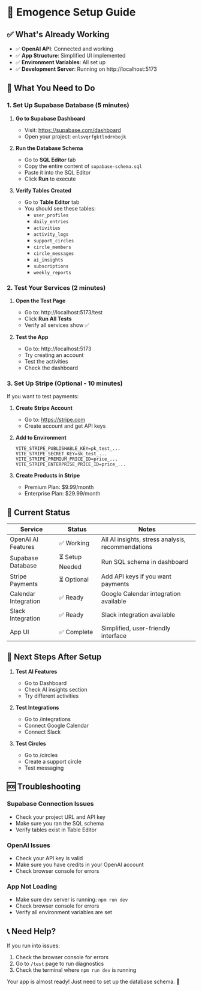 # 🚀 Emogence Setup Guide

## ✅ What's Already Working
- ✅ **OpenAI API**: Connected and working
- ✅ **App Structure**: Simplified UI implemented
- ✅ **Environment Variables**: All set up
- ✅ **Development Server**: Running on http://localhost:5173

## 🔧 What You Need to Do

### 1. Set Up Supabase Database (5 minutes)

1. **Go to Supabase Dashboard**
   - Visit: https://supabase.com/dashboard
   - Open your project: `enlsvqrfgktlndrnbojk`

2. **Run the Database Schema**
   - Go to **SQL Editor** tab
   - Copy the entire content of `supabase-schema.sql`
   - Paste it into the SQL Editor
   - Click **Run** to execute

3. **Verify Tables Created**
   - Go to **Table Editor** tab
   - You should see these tables:
     - `user_profiles`
     - `daily_entries`
     - `activities`
     - `activity_logs`
     - `support_circles`
     - `circle_members`
     - `circle_messages`
     - `ai_insights`
     - `subscriptions`
     - `weekly_reports`

### 2. Test Your Services (2 minutes)

1. **Open the Test Page**
   - Go to: http://localhost:5173/test
   - Click **Run All Tests**
   - Verify all services show ✅

2. **Test the App**
   - Go to: http://localhost:5173
   - Try creating an account
   - Test the activities
   - Check the dashboard

### 3. Set Up Stripe (Optional - 10 minutes)

If you want to test payments:

1. **Create Stripe Account**
   - Go to: https://stripe.com
   - Create account and get API keys

2. **Add to Environment**
   ```env
   VITE_STRIPE_PUBLISHABLE_KEY=pk_test_...
   VITE_STRIPE_SECRET_KEY=sk_test_...
   VITE_STRIPE_PREMIUM_PRICE_ID=price_...
   VITE_STRIPE_ENTERPRISE_PRICE_ID=price_...
   ```

3. **Create Products in Stripe**
   - Premium Plan: $9.99/month
   - Enterprise Plan: $29.99/month

## 🎯 Current Status

| Service | Status | Notes |
|---------|--------|-------|
| OpenAI AI Features | ✅ Working | All AI insights, stress analysis, recommendations |
| Supabase Database | ⏳ Setup Needed | Run SQL schema in dashboard |
| Stripe Payments | ⏳ Optional | Add API keys if you want payments |
| Calendar Integration | ✅ Ready | Google Calendar integration available |
| Slack Integration | ✅ Ready | Slack integration available |
| App UI | ✅ Complete | Simplified, user-friendly interface |

## 🚀 Next Steps After Setup

1. **Test AI Features**
   - Go to Dashboard
   - Check AI insights section
   - Try different activities

2. **Test Integrations**
   - Go to /integrations
   - Connect Google Calendar
   - Connect Slack

3. **Test Circles**
   - Go to /circles
   - Create a support circle
   - Test messaging

## 🆘 Troubleshooting

### Supabase Connection Issues
- Check your project URL and API key
- Make sure you ran the SQL schema
- Verify tables exist in Table Editor

### OpenAI Issues
- Check your API key is valid
- Make sure you have credits in your OpenAI account
- Check browser console for errors

### App Not Loading
- Make sure dev server is running: `npm run dev`
- Check browser console for errors
- Verify all environment variables are set

## 📞 Need Help?

If you run into issues:
1. Check the browser console for errors
2. Go to `/test` page to run diagnostics
3. Check the terminal where `npm run dev` is running

Your app is almost ready! Just need to set up the database schema. 🎉